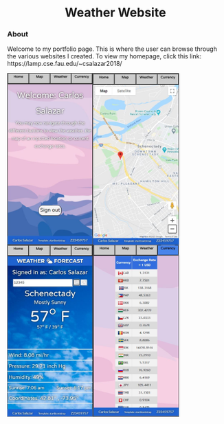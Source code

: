 <h1 align="center">Weather Website</h1>

<h3 align="left">About</h3>
<p>Welcome to my portfolio page. This is where the user can browse through the various websites I created. To view my homepage, click this link: https://lamp.cse.fau.edu/~csalazar2018/</p>

<img src="https://github.com/Commando20/Web-Development/blob/weather-website/screenshots/SignIn.JPG" width="200" height="400" align="left"/>
<img src="https://github.com/Commando20/Web-Development/blob/weather-website/screenshots/SignInMap.JPG" width="200" height="400" align="left"/>
<br>
<img src="https://github.com/Commando20/Web-Development/blob/weather-website/screenshots/SignInWeather.JPG" width="200" height="400" align="left"/>
<img src="https://github.com/Commando20/Web-Development/blob/weather-website/screenshots/SignInExchangeRates.JPG" width="200" height="400" align="left"/>
